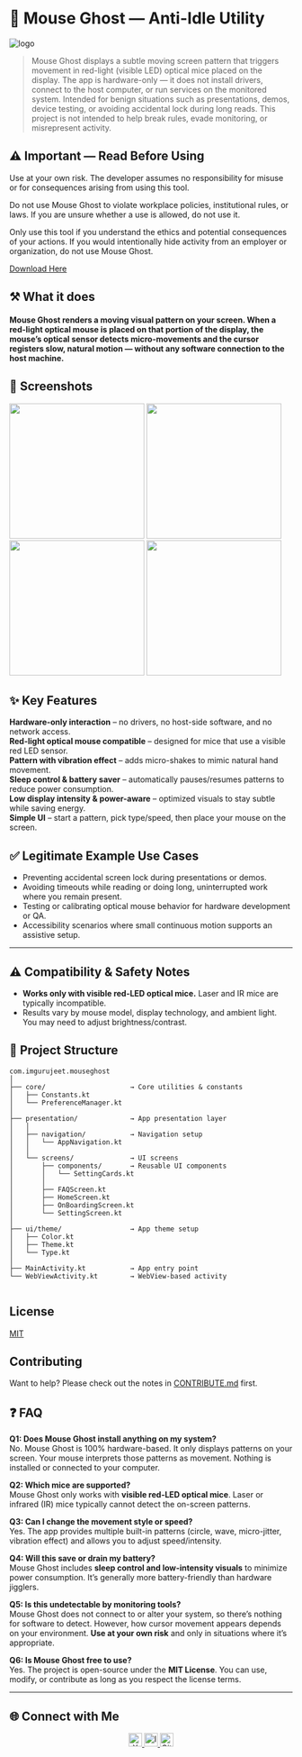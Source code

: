 # 👻 Mouse Ghost — Anti-Idle Utility
![logo](https://github.com/imgurujeet/MouseGhost/blob/main/app/src/main/res/mipmap-xxxhdpi/ic_launcher.webp)

>Mouse Ghost displays a subtle moving screen pattern that triggers movement in red-light (visible LED) optical mice placed on the display. The app is hardware-only — it does not install drivers, connect to the host computer, or run services on the monitored system.
> Intended for benign situations such as presentations, demos, device testing, or avoiding accidental lock during long reads. This project is not intended to help break rules, evade monitoring, or misrepresent activity.

## ⚠️ Important — Read Before Using

Use at your own risk. The developer assumes no responsibility for misuse or for consequences arising from using this tool.

Do not use Mouse Ghost to violate workplace policies, institutional rules, or laws. If you are unsure whether a use is allowed, do not use it.

Only use this tool if you understand the ethics and potential consequences of your actions. If you would intentionally hide activity from an employer or organization, do not use Mouse Ghost.

[Download Here](https://github.com/imgurujeet/MouseGhost/releases/download/release/app-release.apk)

## ⚒️ What it does
#### Mouse Ghost renders a moving visual pattern on your screen. When a red-light optical mouse is placed on that portion of the display, the mouse’s optical sensor detects micro-movements and the cursor registers slow, natural motion — without any software connection to the host machine.



## 📱 Screenshots

<img src="app/src/main/res/assets/ss_1.jpg" width="240"/> <img src="app/src/main/res/assets/ss_1.png" width="240"/> <img src="app/src/main/res/assets/ss_2.png" width="240"/> <img src="app/src/main/res/assets/ss_3.png" width="240"/>





## ✨ Key Features  

**Hardware-only interaction** – no drivers, no host-side software, and no network access.  
**Red-light optical mouse compatible** – designed for mice that use a visible red LED sensor.  
**Pattern with vibration effect** – adds micro-shakes to mimic natural hand movement.  
**Sleep control & battery saver** – automatically pauses/resumes patterns to reduce power consumption.  
**Low display intensity & power-aware** – optimized visuals to stay subtle while saving energy.  
**Simple UI** – start a pattern, pick type/speed, then place your mouse on the screen.  


## ✅ Legitimate Example Use Cases  

- Preventing accidental screen lock during presentations or demos.  
- Avoiding timeouts while reading or doing long, uninterrupted work where you remain present.  
- Testing or calibrating optical mouse behavior for hardware development or QA.  
- Accessibility scenarios where small continuous motion supports an assistive setup.
---
## ⚠️ Compatibility & Safety Notes  

- **Works only with visible red-LED optical mice.** Laser and IR mice are typically incompatible.  
- Results vary by mouse model, display technology, and ambient light. You may need to adjust brightness/contrast.  


## 📂 Project Structure  

```plaintext
com.imgurujeet.mouseghost
│
├── core/                     → Core utilities & constants
│   ├── Constants.kt
│   └── PreferenceManager.kt
│
├── presentation/             → App presentation layer
│   │
│   ├── navigation/           → Navigation setup
│   │   └── AppNavigation.kt
│   │
│   └── screens/              → UI screens
│       ├── components/       → Reusable UI components
│       │   └── SettingCards.kt
│       │
│       ├── FAQScreen.kt
│       ├── HomeScreen.kt
│       ├── OnBoardingScreen.kt
│       └── SettingScreen.kt
│
├── ui/theme/                 → App theme setup
│   ├── Color.kt
│   ├── Theme.kt
│   └── Type.kt
│
├── MainActivity.kt           → App entry point
└── WebViewActivity.kt        → WebView-based activity


```


## License

[MIT](LICENSE.md)


## Contributing

Want to help? Please check out the notes in [CONTRIBUTE.md](CONTRIBUTE.md) first.



## ❓ FAQ  

**Q1: Does Mouse Ghost install anything on my system?**  
No. Mouse Ghost is 100% hardware-based. It only displays patterns on your screen. Your mouse interprets those patterns as movement. Nothing is installed or connected to your computer.  

**Q2: Which mice are supported?**  
Mouse Ghost only works with **visible red-LED optical mice**. Laser or infrared (IR) mice typically cannot detect the on-screen patterns.  

**Q3: Can I change the movement style or speed?**  
Yes. The app provides multiple built-in patterns (circle, wave, micro-jitter, vibration effect) and allows you to adjust speed/intensity.  

**Q4: Will this save or drain my battery?**  
Mouse Ghost includes **sleep control and low-intensity visuals** to minimize power consumption. It’s generally more battery-friendly than hardware jigglers.  

**Q5: Is this undetectable by monitoring tools?**  
Mouse Ghost does not connect to or alter your system, so there’s nothing for software to detect. However, how cursor movement appears depends on your environment. **Use at your own risk** and only in situations where it’s appropriate.  

**Q6: Is Mouse Ghost free to use?**  
Yes. The project is open-source under the **MIT License**. You can use, modify, or contribute as long as you respect the license terms.  


---

## 🌐 Connect with Me  

<p align="center">
  <a href="https://x.com/imgurujeet">
    <img src="https://cdn-icons-png.flaticon.com/512/5968/5968830.png" width="24" height="24" alt="X" style="margin: 0 8 px;">
  </a>
  <a href="https://instagram.com/imgurujeet">
    <img src="https://cdn-icons-png.flaticon.com/512/2111/2111463.png" width="24" height="24" alt="Instagram" style="margin: 0 8 px;">
  </a>
  <a href="https://github.com/imgurujeet">
    <img src="https://cdn-icons-png.flaticon.com/512/733/733553.png" width="24" height="24" alt="GitHub" style="margin: 0 8 px;">
  </a>
</p>






